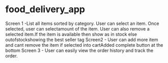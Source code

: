 # food_delivery_app


Screen 1 -List all items sorted by category. User can select an item. Once selected, user can selectamount of the item. User can also remove a selected item.If the item is available then show as in stock else outofstockshowing the best seller tag
Screen2 - User can add more item and cant remove the item if selected into cartAdded complete button at the bottom
Screen 3 - User can easily view the order history and track the order.
